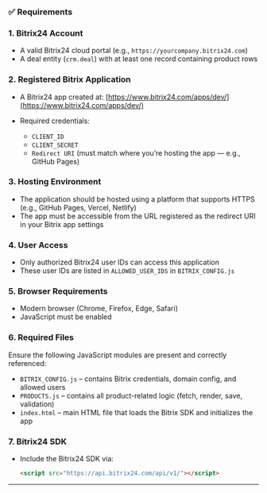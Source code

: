 ### ✅ Requirements

### 1. **Bitrix24 Account**

* A valid Bitrix24 cloud portal (e.g., `https://yourcompany.bitrix24.com`)
* A deal entity (`crm.deal`) with at least one record containing product rows

### 2. **Registered Bitrix Application**

* A Bitrix24 app created at: [https://www.bitrix24.com/apps/dev/](https://www.bitrix24.com/apps/dev/)
* Required credentials:

  * `CLIENT_ID`
  * `CLIENT_SECRET`
  * `Redirect URI` (must match where you’re hosting the app — e.g., GitHub Pages)

### 3. **Hosting Environment**

* The application should be hosted using a platform that supports HTTPS (e.g., GitHub Pages, Vercel, Netlify)
* The app must be accessible from the URL registered as the redirect URI in your Bitrix app settings

### 4. **User Access**

* Only authorized Bitrix24 user IDs can access this application
* These user IDs are listed in `ALLOWED_USER_IDS` in `BITRIX_CONFIG.js`

### 5. **Browser Requirements**

* Modern browser (Chrome, Firefox, Edge, Safari)
* JavaScript must be enabled

### 6. **Required Files**

Ensure the following JavaScript modules are present and correctly referenced:

* `BITRIX_CONFIG.js` – contains Bitrix credentials, domain config, and allowed users
* `PRODUCTS.js` – contains all product-related logic (fetch, render, save, validation)
* `index.html` – main HTML file that loads the Bitrix SDK and initializes the app

### 7. **Bitrix24 SDK**

* Include the Bitrix24 SDK via:

  ```html
  <script src="https://api.bitrix24.com/api/v1/"></script>
  ```

---
